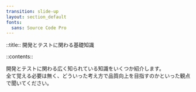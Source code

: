 ```yaml
---
transition: slide-up
layout: section_default
fonts:
  sans: Source Code Pro
---
```


::title::
開発とテストに関わる基礎知識

::contents::

<div class="w-fit mx-auto text-large leading-relaxed">
開発とテストに関わる広く知られている知識をいくつか紹介します。
<br>
全て覚える必要は無く、どういった考え方で品質向上を目指すのかといった観点で聞いてください。
</div>

